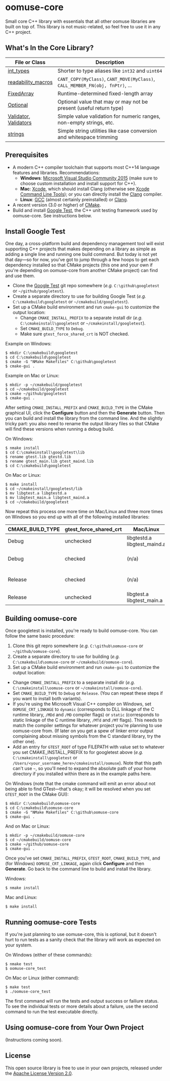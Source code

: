 # oomuse-core

Small core C++ library with essentials that all other oomuse libraries are built on top of. This library is not music-related, so feel free to use it in any C++ project.


## What's In the Core Library?

File or Class | Description
--------------|--------------------------------------------------
[int_types](https://github.com/Lindurion/oomuse-core/blob/master/include/oomuse/core/int_types.h) | Shorter to type aliases like `int32` and `uint64`
[readability_macros](https://github.com/Lindurion/oomuse-core/blob/master/include/oomuse/core/readability_macros.h) | `CANT_COPY(MyClass)`, `CANT_MOVE(MyClass)`, `CALL_MEMBER_FN(obj, fnPtr)`, ...
[FixedArray](https://github.com/Lindurion/oomuse-core/blob/master/include/oomuse/core/FixedArray.h) | Runtime-determined fixed-length array
[Optional](https://github.com/Lindurion/oomuse-core/blob/master/include/oomuse/core/Optional.h) | Optional value that may or may not be present (useful return type)
[Validator](https://github.com/Lindurion/oomuse-core/blob/master/include/oomuse/core/Validator.h), <br> [Validators](https://github.com/Lindurion/oomuse-core/blob/master/include/oomuse/core/Validators.h) | Simple value validation for numeric ranges, non-empty strings, etc.
[strings](https://github.com/Lindurion/oomuse-core/blob/master/include/oomuse/core/strings.h) | Simple string utilities like case conversion and whitespace trimming


## Prerequisites

- A modern C++ compiler toolchain that supports most C++14 language features and libraries. Recommendations:
  - **Windows**: [Microsoft Visual Studio Community 2015](https://www.visualstudio.com/en-us/products/visual-studio-community-vs.aspx) (make sure to choose custom installation and install support for C++).
  - **Mac**: [Xcode](https://developer.apple.com/xcode/download/), which should install Clang (otherwise see [Xcode Command Line Tools](https://developer.apple.com/library/ios/technotes/tn2339)); or you can directly install the [Clang](http://llvm.org/releases/download.html) compiler.
  - **Linux**: [GCC](https://gcc.gnu.org/) (almost certainly preinstalled) or [Clang](http://llvm.org/releases/download.html).
- A recent version (3.0 or higher) of [CMake](https://cmake.org/download/).
- Build and install [Google Test](https://github.com/google/googletest), the C++ unit testing framework used by oomuse-core. See instructions below.


## Install Google Test

One day, a cross-platform build and dependency management tool will exist supporting C++ projects that makes depending on a library as simple as adding a single line and running one build command. But today is not yet that day&mdash;so for now, you've got to jump through a few hoops to get each dependency installed so that CMake projects (this one and your own if you're depending on oomuse-core from another CMake project) can find and use them.

- Clone the [Google Test](https://github.com/google/googletest) git repo somewhere (_e.g._ `C:\github\googletest` or `~/github/googletest`).
- Create a separate directory to use for building Google Test (_e.g._ `C:\cmakebuild\googletest` or `~/cmakebuild/googletest`).
- Set up a CMake build environment and run `cmake-gui` to customize the output location:
  - Change `CMAKE_INSTALL_PREFIX` to a separate install dir (_e.g._ `C:\cmakeinstall\googletest` or `~/cmakeinstall/googletest`).
  - Set `CMAKE_BUILD_TYPE` to `Debug`.
  - Make sure `gtest_force_shared_crt` is NOT checked.

Example on Windows:
```
$ mkdir C:\cmakebuild\googletest
$ cd C:\cmakebuild\googletest
$ cmake -G "NMake Makefiles" C:\github\googletest
$ cmake-gui .
```

Example on Mac or Linux:
```
$ mkdir -p ~/cmakebuild/googletest
$ cd ~/cmakebuild/googletest
$ cmake ~/github/googletest
$ cmake-gui .
```

After setting `CMAKE_INSTALL_PREFIX` and `CMAKE_BUILD_TYPE` in the CMake graphical UI, click the **Configure** button and then the **Generate** button. Then you can build and install the library from the command line. And the slightly tricky part: you also need to rename the output library files so that CMake will find these versions when running a debug build.

On Windows:
```
$ nmake install
$ cd C:\cmakeinstall\googletest\lib
$ rename gtest.lib gtestd.lib
$ rename gtest_main.lib gtest_maind.lib
$ cd C:\cmakebuild\googletest
```

On Mac or Linux:
```
$ make install
$ cd ~/cmakeinstall/googletest/lib
$ mv libgtest.a libgtestd.a
$ mv libgtest_main.a libgtest_maind.a
$ cd ~/cmakebuild/googletest
```

Now repeat this process one more time on Mac/Linux and three more times on Windows so you end up with all of the following installed libraries:

CMAKE_BUILD_TYPE | gtest_force_shared_crt | Mac/Linux                         | Windows
-----------------|------------------------|-----------------------------------|--------------------------------------
Debug            | unchecked              | libgtestd.a <br> libgtest_maind.a | gtestd.lib <br> gtest_maind.lib
Debug            | checked                | (n/a)                             | gtest-mdd.lib <br> gtest_main-mdd.lib
Release          | checked                | (n/a)                             | gtest-md.lib <br> gtest_main-md.lib
Release          | unchecked              | libgtest.a <br> libgtest_main.a   | gtest.lib <br> gtest_main.lib


## Building oomuse-core

Once googletest is installed, you're ready to build oomuse-core. You can follow the same basic procedure:

1. Clone this git repro somewhere (_e.g._ `C:\github\oomuse-core` or `~/github/oomuse-core`).
1. Create a separate directory to use for building (_e.g._ `C:\cmakebuild\oomuse-core` or `~/cmakebuild/oomuse-core`).
1. Set up a CMake build environment and run `cmake-gui` to customize the output location:
  - Change `CMAKE_INSTALL_PREFIX` to a separate install dir (_e.g._ `C:\cmakeinstall\oomuse-core` or `~/cmakeinstall/oomuse-core`).
  - Set `CMAKE_BUILD_TYPE` to `Debug` or `Release`. (You can repeat these steps if you want to install both variants).
  - If you're using the Microsoft Visual C++ compiler on Windows, set `OOMUSE_CRT_LINKAGE` to `dynamic` (corresponds to DLL linkage of the C runtime library, `/MDd` and `/MD` compiler flags) or `static` (corresponds to static linkage of the C runtime library, `/MTd` and `/MT` flags). This needs to match the compiler settings for whatever project you're planning to use oomuse-core from. (If later on you get a spew of linker error output complaining about missing symbols from the C standard library, try the other one).
  - Add an entry for `GTEST_ROOT` of type FILEPATH with value set to whatever you set CMAKE_INSTALL_PREFIX to for googletest above (_e.g._ `C:\cmakeinstall\googletest` or `/Users/<your_username_here>/cmakeinstall/oomuse`). Note that this path can't use `~`, so you'll need to expand the absolute path of your home directory if you installed within there as in the example paths here.

On Windows (note that the cmake command will emit an error about not being able to find GTest&mdash;that's okay; it will be resolved when you set `GTEST_ROOT` in the CMake GUI):
```
$ mkdir C:\cmakebuild\oomuse-core
$ cd C:\cmakebuild\oomuse-core
$ cmake -G "NMake Makefiles" C:\github\oomuse-core
$ cmake-gui .
```

And on Mac or Linux:
```
$ mkdir -p ~/cmakebuild/oomuse-core
$ cd ~/cmakebuild/oomuse-core
$ cmake ~/github/oomuse-core
$ cmake-gui .
```

Once you've set `CMAKE_INSTALL_PREFIX`, `GTEST_ROOT`, `CMAKE_BUILD_TYPE`, and (for Windows) `OOMUSE_CRT_LINKAGE`, again click **Configure** and then **Generate**. Go back to the command line to build and install the library.

Windows:
```
$ nmake install
```

Mac and Linux:
```
$ make install
```


## Running oomuse-core Tests

If you're just planning to use oomuse-core, this is optional, but it doesn't hurt to run tests as a sanity check that the library will work as expected on your system.

On Windows (either of these commands):
```
$ nmake test
$ oomuse-core_test
```

On Mac or Linux (either command):
```
$ make test
$ ./oomuse-core_test
```

The first command will run the tests and output success or failiure status. To see the individual tests or more details about a failure, use the second command to run the test executable directly.


## Using oomuse-core from Your Own Project

(Instructions coming soon).


## License

This open source library is free to use in your own projects, released under the [Apache License Version 2.0](https://github.com/Lindurion/oomuse-core/blob/master/LICENSE).
